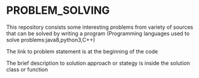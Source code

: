 # PROBLEM_SOLVING
This repository consists some interesting problems from variety of sources that can be solved by writing a program (Programming languages used to solve problems:java8,python3,C++)


The link to problem statement is at the beginning of the code


The brief description to solution approach or stategy is inside the solution class or function

